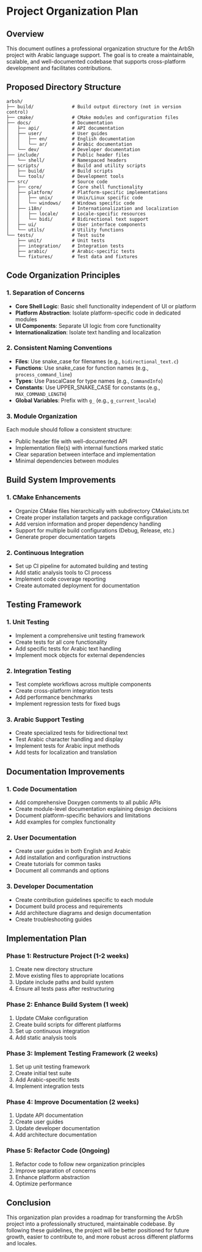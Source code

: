 # Project Organization Plan

## Overview

This document outlines a professional organization structure for the ArbSh project with Arabic language support. The goal is to create a maintainable, scalable, and well-documented codebase that supports cross-platform development and facilitates contributions.

## Proposed Directory Structure

```
arbsh/
├── build/              # Build output directory (not in version control)
├── cmake/              # CMake modules and configuration files
├── docs/               # Documentation
│   ├── api/            # API documentation
│   ├── user/           # User guides
│   │   ├── en/         # English documentation
│   │   └── ar/         # Arabic documentation
│   └── dev/            # Developer documentation
├── include/            # Public header files
│   └── shell/          # Namespaced headers
├── scripts/            # Build and utility scripts
│   ├── build/          # Build scripts
│   └── tools/          # Development tools
├── src/                # Source code
│   ├── core/           # Core shell functionality
│   ├── platform/       # Platform-specific implementations
│   │   ├── unix/       # Unix/Linux specific code
│   │   └── windows/    # Windows specific code
│   ├── i18n/           # Internationalization and localization
│   │   ├── locale/     # Locale-specific resources
│   │   └── bidi/       # Bidirectional text support
│   ├── ui/             # User interface components
│   └── utils/          # Utility functions
└── tests/              # Test suite
    ├── unit/           # Unit tests
    ├── integration/    # Integration tests
    ├── arabic/         # Arabic-specific tests
    └── fixtures/       # Test data and fixtures
```

## Code Organization Principles

### 1. Separation of Concerns

- **Core Shell Logic**: Basic shell functionality independent of UI or platform
- **Platform Abstraction**: Isolate platform-specific code in dedicated modules
- **UI Components**: Separate UI logic from core functionality
- **Internationalization**: Isolate text handling and localization

### 2. Consistent Naming Conventions

- **Files**: Use snake_case for filenames (e.g., `bidirectional_text.c`)
- **Functions**: Use snake_case for function names (e.g., `process_command_line`)
- **Types**: Use PascalCase for type names (e.g., `CommandInfo`)
- **Constants**: Use UPPER_SNAKE_CASE for constants (e.g., `MAX_COMMAND_LENGTH`)
- **Global Variables**: Prefix with `g_` (e.g., `g_current_locale`)

### 3. Module Organization

Each module should follow a consistent structure:

- Public header file with well-documented API
- Implementation file(s) with internal functions marked static
- Clear separation between interface and implementation
- Minimal dependencies between modules

## Build System Improvements

### 1. CMake Enhancements

- Organize CMake files hierarchically with subdirectory CMakeLists.txt
- Create proper installation targets and package configuration
- Add version information and proper dependency handling
- Support for multiple build configurations (Debug, Release, etc.)
- Generate proper documentation targets

### 2. Continuous Integration

- Set up CI pipeline for automated building and testing
- Add static analysis tools to CI process
- Implement code coverage reporting
- Create automated deployment for documentation

## Testing Framework

### 1. Unit Testing

- Implement a comprehensive unit testing framework
- Create tests for all core functionality
- Add specific tests for Arabic text handling
- Implement mock objects for external dependencies

### 2. Integration Testing

- Test complete workflows across multiple components
- Create cross-platform integration tests
- Add performance benchmarks
- Implement regression tests for fixed bugs

### 3. Arabic Support Testing

- Create specialized tests for bidirectional text
- Test Arabic character handling and display
- Implement tests for Arabic input methods
- Add tests for localization and translation

## Documentation Improvements

### 1. Code Documentation

- Add comprehensive Doxygen comments to all public APIs
- Create module-level documentation explaining design decisions
- Document platform-specific behaviors and limitations
- Add examples for complex functionality

### 2. User Documentation

- Create user guides in both English and Arabic
- Add installation and configuration instructions
- Create tutorials for common tasks
- Document all commands and options

### 3. Developer Documentation

- Create contribution guidelines specific to each module
- Document build process and requirements
- Add architecture diagrams and design documentation
- Create troubleshooting guides

## Implementation Plan

### Phase 1: Restructure Project (1-2 weeks)

1. Create new directory structure
2. Move existing files to appropriate locations
3. Update include paths and build system
4. Ensure all tests pass after restructuring

### Phase 2: Enhance Build System (1 week)

1. Update CMake configuration
2. Create build scripts for different platforms
3. Set up continuous integration
4. Add static analysis tools

### Phase 3: Implement Testing Framework (2 weeks)

1. Set up unit testing framework
2. Create initial test suite
3. Add Arabic-specific tests
4. Implement integration tests

### Phase 4: Improve Documentation (2 weeks)

1. Update API documentation
2. Create user guides
3. Update developer documentation
4. Add architecture documentation

### Phase 5: Refactor Code (Ongoing)

1. Refactor code to follow new organization principles
2. Improve separation of concerns
3. Enhance platform abstraction
4. Optimize performance

## Conclusion

This organization plan provides a roadmap for transforming the ArbSh project into a professionally structured, maintainable codebase. By following these guidelines, the project will be better positioned for future growth, easier to contribute to, and more robust across different platforms and locales.